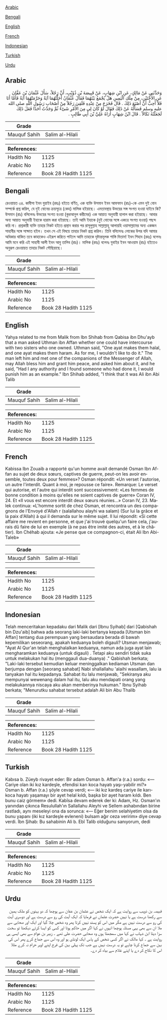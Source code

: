 [Arabic](#arabic)

[Bengali](#bengali)

[English](#english)

[French](#french)

[Indonesian](#indonesian)

[Turkish](#turkish)

[Urdu](#urdu)

## Arabic


<div dir="rtl" lang="ar" style={{fontSize:'larger',backgroundColor:'#f8f9fa',padding:20}}>
وَحَدَّثَنِي عَنْ مَالِكٍ، عَنِ ابْنِ شِهَابٍ، عَنْ قَبِيصَةَ بْنِ ذُؤَيْبٍ، أَنَّ رَجُلاً، سَأَلَ عُثْمَانَ بْنَ عَفَّانَ عَنِ الأُخْتَيْنِ، مِنْ مِلْكِ الْيَمِينِ هَلْ يُجْمَعُ بَيْنَهُمَا فَقَالَ عُثْمَانُ أَحَلَّتْهُمَا آيَةٌ وَحَرَّمَتْهُمَا آيَةٌ فَأَمَّا أَنَا فَلاَ أُحِبُّ أَنْ أَصْنَعَ ذَلِكَ ‏.‏ قَالَ فَخَرَجَ مِنْ عِنْدِهِ فَلَقِيَ رَجُلاً مِنْ أَصْحَابِ رَسُولِ اللَّهِ صلى الله عليه وسلم فَسَأَلَهُ عَنْ ذَلِكَ فَقَالَ لَوْ كَانَ لِي مِنَ الأَمْرِ شَىْءٌ ثُمَّ وَجَدْتُ أَحَدًا فَعَلَ ذَلِكَ لَجَعَلْتُهُ نَكَالاً ‏.‏ قَالَ ابْنُ شِهَابٍ أُرَاهُ عَلِيَّ بْنَ أَبِي طَالِبٍ ‏.‏
</div>
<div style={{backgroundColor:'#f8f9fa',padding:20, marginBottom: 10}}><table> <thead> <tr> <th>Grade</th> <th></th> </tr> </thead> <tbody> <tr><td>Mauquf Sahih</td><td>Salim al-Hilali</td></tr></tbody></table><table> <thead> <tr> <th>References:</th> <th></th> </tr> </thead> <tbody><tr><td>Hadith No</td><td>1125</td></tr><tr><td>Arabic No</td><td>1125</td></tr><tr><td>Reference</td><td>Book 28 Hadith 1125</td></tr></tbody></table></div>

## Bengali


<div dir="ltr" lang="bn" style={{fontSize:'larger',backgroundColor:'#f8f9fa',padding:20}}>
রেওয়ায়ত ৩৪. কাবীসা ইবন যুয়াইব (রহঃ) হইতে বর্ণিত, এক ব্যক্তি উসমান ইবন আফফান (রাঃ)-কে এমন দুই বোন সম্পর্কে প্রশ্ন করিল, যে দুই বোনের ক্রয়সূত্রে (কেহ) মালিক হইয়াছে। এমতাবস্থায় উভয়ের সঙ্গ সংগত হওয়া যাইবে কি? উসমান (রাঃ) বলিলেনঃ উভয়ের সংগত হওয়া (কুরআনুল করীমের) এক আয়াত অনুযায়ী হালাল করা হইয়াছে। আবার অন্য আয়াত অনুযায়ী ইহাকে হারাম করা হইয়াছে। তাই আমি ইহাকে (দুই বোনের সঙ্গে একত্রে সংগত হওয়া) পছন্দ করি না। প্রশ্নকারী ব্যক্তি তাহার নিকট হইতে প্রস্থান করার পর রাসূলুল্লাহ সাল্লাল্লাহু আলায়হি ওয়াসাল্লামের অন্য একজন সাহাবীর সঙ্গে সাক্ষাত হইল। তখন সে এই বিষয়ে তাহার নিকট প্রশ্ন করিল। তিনি বলিলেনঃ লোকের উপর যদি আমার অধিকার থাকিত তবে কাহাকেও এইরূপ করিতে পাইলে আমি তাহাকে দৃষ্টান্তমূলক শাস্তি দিতাম! ইবন শিহাব (রহঃ) বলেনঃ আমি মনে করি এই সাহাবী আলী ইবন আবু তালিব (রাঃ)। মালিক (রহঃ) বলেনঃ যুবাইর ইবন আওয়াম (রাঃ) হইতেও অনুরূপ রেওয়ায়ত তাহার নিকট পৌছিয়াছে।
</div>
<div style={{backgroundColor:'#f8f9fa',padding:20, marginBottom: 10}}><table> <thead> <tr> <th>Grade</th> <th></th> </tr> </thead> <tbody> <tr><td>Mauquf Sahih</td><td>Salim al-Hilali</td></tr></tbody></table><table> <thead> <tr> <th>References:</th> <th></th> </tr> </thead> <tbody><tr><td>Hadith No</td><td>1125</td></tr><tr><td>Arabic No</td><td>1125</td></tr><tr><td>Reference</td><td>Book 28 Hadith 1125</td></tr></tbody></table></div>

## English


<div dir="ltr" lang="en" style={{fontSize:'larger',backgroundColor:'#f8f9fa',padding:20}}>
Yahya related to me from Malik from Ibn Shihab from Qabisa ibn Dhu'ayb that a man asked Uthman ibn Affan whether one could have intercourse with two sisters who one owned. Uthman said, "One ayat makes them halal, and one ayat makes them haram. As for me, I wouldn't like to do it." The man left him and met one of the companions of the Messenger of Allah, may Allah bless him and grant him peace, and asked him about it, and he said, "Had I any authority and I found someone who had done it, I would punish him as an example." Ibn Shihab added, "I think that it was Ali ibn Abi Talib
</div>
<div style={{backgroundColor:'#f8f9fa',padding:20, marginBottom: 10}}><table> <thead> <tr> <th>Grade</th> <th></th> </tr> </thead> <tbody> <tr><td>Mauquf Sahih</td><td>Salim al-Hilali</td></tr></tbody></table><table> <thead> <tr> <th>References:</th> <th></th> </tr> </thead> <tbody><tr><td>Hadith No</td><td>1125</td></tr><tr><td>Arabic No</td><td>1125</td></tr><tr><td>Reference</td><td>Book 28 Hadith 1125</td></tr></tbody></table></div>

## French


<div dir="ltr" lang="fr" style={{fontSize:'larger',backgroundColor:'#f8f9fa',padding:20}}>
Kabissa Ibn Zouaib a rapporté qu'un homme avait demandé Osman Ibn Affan au sujet de deux sœurs, captives de guerre, peut-on les avoir ensemble, toutes deux pour femmes»? Osman répondit: «Un verset l'autorise, un autre l'interdit. Quant à moi, je repousse ce faire». Remarque: Le verset qui autorise, et l'autre qui interdit sont successivement: «Les femmes de bonne condition à moins qu'elles ne soient captives de guerre» Coran IV, 24. Et «Il vous est encore interdit deux sœurs réunies…» Coran IV, 23. Malek continua: «L'homme sortit de chez Osman, et rencontra un des compagnons de l'Envoyé d'Allah r (salallahou alayhi wa salam) (Sur lui la grâce et la paix d'Allah) à qui il demanda sur le même sujet. Il lui répondit: «Si cette affaire me revient en personne, et que j'ai trouvé quelqu'un faire cela, j'aurais dû faire de lui en exemple (à ne pas être imité des autres, et à le châtier). Ibn Chéhab ajouta: «Je pense que ce compagnon-ci, était Ali Ibn Abi-Taleb»
</div>
<div style={{backgroundColor:'#f8f9fa',padding:20, marginBottom: 10}}><table> <thead> <tr> <th>Grade</th> <th></th> </tr> </thead> <tbody> <tr><td>Mauquf Sahih</td><td>Salim al-Hilali</td></tr></tbody></table><table> <thead> <tr> <th>References:</th> <th></th> </tr> </thead> <tbody><tr><td>Hadith No</td><td>1125</td></tr><tr><td>Arabic No</td><td>1125</td></tr><tr><td>Reference</td><td>Book 28 Hadith 1125</td></tr></tbody></table></div>

## Indonesian


<div dir="ltr" lang="id" style={{fontSize:'larger',backgroundColor:'#f8f9fa',padding:20}}>
Telah menceritakan kepadaku dari Malik dari [Ibnu Syihab] dari [Qabishah bin Dzu'aib] bahwa ada seorang laki-laki bertanya kepada [Utsman bin Affan] tentang dua perempuan yang bersaudara berada di bawah kepemilikan seseorang, apakah keduanya boleh digauli? Utsman menjawab; "Ayat Al Qur'an telah menghalalkan keduanya, namun ada juga ayat lain mengharamkan keduanya (untuk digauli) . Tetapi aku sendiri tidak suka untuk melakukan hal itu (menggauli dua-duanya) ." Qabishah berkata; "Laki-laki tersebut kemudian keluar meninggalkan kediaman Utsman dan berjumpa dengan [seorang sahabat] Nabi shallallahu 'alaihi wasallam, lalu ia tanyakan hal itu kepadanya. Sahabat itu lalu menjawab, "Sekiranya aku mempunyai wewenang dalam hal itu, lalu aku mendapati orang yang melakukannya niscaya aku akan memberinya hukuman." Ibnu Syihab berkata; "Menurutku sahabat tersebut adalah Ali bin Abu Thalib
</div>
<div style={{backgroundColor:'#f8f9fa',padding:20, marginBottom: 10}}><table> <thead> <tr> <th>Grade</th> <th></th> </tr> </thead> <tbody> <tr><td>Mauquf Sahih</td><td>Salim al-Hilali</td></tr></tbody></table><table> <thead> <tr> <th>References:</th> <th></th> </tr> </thead> <tbody><tr><td>Hadith No</td><td>1125</td></tr><tr><td>Arabic No</td><td>1125</td></tr><tr><td>Reference</td><td>Book 28 Hadith 1125</td></tr></tbody></table></div>

## Turkish


<div dir="ltr" lang="tr" style={{fontSize:'larger',backgroundColor:'#f8f9fa',padding:20}}>
Kabısa b. Züeyb rivayet eder: Bir adam Osman b. Affan'a (r.a.) sordu: «— Cariye olan iki kız kardeşle, efendisi karı koca hayatı yaşı-yabilir mi?» Osman b. Affan (r.a.) şöyle cevap verdi; «— iki kız kardeş cariye ile karı-koca hayatı yaşamayı bir ayet helal kıldı, başka bir ayet haram kıldı. Ben bunu caiz görmem» dedi. Kabîsa devam ederek der ki: Adam, Hz. Osman'ın yanından çıkınca Resulullah'ın Sallallahu Aleyhi ve Sellem ashabından birine rastladı, aynı me­seleyi ona da sorunca: «— Eğer benim selahiyetim olsa da bunu yapanı (iki kız kar­deşle evleneni) bulsam ağır ceza veririm» diye cevap verdi. İbn Şihab: Bu sahabinin Ali b. Ebî Talib olduğunu sanıyorum, dedi
</div>
<div style={{backgroundColor:'#f8f9fa',padding:20, marginBottom: 10}}><table> <thead> <tr> <th>Grade</th> <th></th> </tr> </thead> <tbody> <tr><td>Mauquf Sahih</td><td>Salim al-Hilali</td></tr></tbody></table><table> <thead> <tr> <th>References:</th> <th></th> </tr> </thead> <tbody><tr><td>Hadith No</td><td>1125</td></tr><tr><td>Arabic No</td><td>1125</td></tr><tr><td>Reference</td><td>Book 28 Hadith 1125</td></tr></tbody></table></div>

## Urdu


<div dir="rtl" lang="ur" style={{fontSize:'larger',backgroundColor:'#f8f9fa',padding:20}}>
قبیصہ بن ذویب سے روایت ہے کہ ایک شخص نے عثمان بن عفان سے پوچھا کہ دو بہنوں کو ملک یمین سے رکھنا درست ہے یا نہیں حضرت عثماں نے فرمایا کہ ایک آیت کی رو سے درست ہے اور دوسری آیت کی رو سے درست نہیں ہے مگر میں اس کو پسند نہیں کرتا پھر وہ شخص چلا گیا اور ایک اور صحابی سے ملا ان سے بھی یہی مسئلہ پوچھا انہوں نے کہا اگر میں حاکم ہوتا اور کسی کو ایسا کرتے دیکھتا تو سخت سزا دیتا ابن شہاب نے کہا میں سمجھتا ہوں وہ صحابی حضرت علی تھے ۔ زبیر بن عوام سے بھی ایسی ہی روایت ہے ۔ کہا مالک نے اگر کسی شخص کے پاس ایک لونڈی ہو اور وہ اس سے جماع کرے پھر اس کی بہن سے جماع کرنا چاہے تو یہ درست نہیں ہے جب تک پہلی بہن کی فرج اپنے اوپر حرام نہ کرے مثلا اس کا نکاح کر دے یا اپنے غلام سے بیاہ کر دے۔
</div>
<div style={{backgroundColor:'#f8f9fa',padding:20, marginBottom: 10}}><table> <thead> <tr> <th>Grade</th> <th></th> </tr> </thead> <tbody> <tr><td>Mauquf Sahih</td><td>Salim al-Hilali</td></tr></tbody></table><table> <thead> <tr> <th>References:</th> <th></th> </tr> </thead> <tbody><tr><td>Hadith No</td><td>1125</td></tr><tr><td>Arabic No</td><td>1125</td></tr><tr><td>Reference</td><td>Book 28 Hadith 1125</td></tr></tbody></table></div>